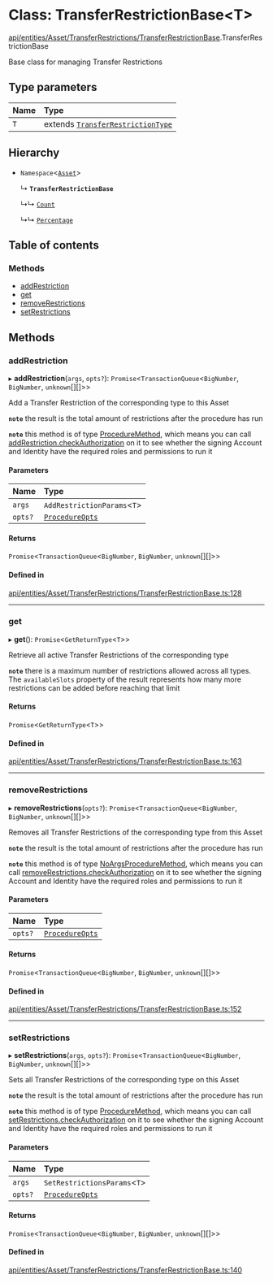 # Class: TransferRestrictionBase<T\>

[api/entities/Asset/TransferRestrictions/TransferRestrictionBase](../wiki/api.entities.Asset.TransferRestrictions.TransferRestrictionBase).TransferRestrictionBase

Base class for managing Transfer Restrictions

## Type parameters

| Name | Type |
| :------ | :------ |
| `T` | extends [`TransferRestrictionType`](../wiki/types.TransferRestrictionType) |

## Hierarchy

- `Namespace`<[`Asset`](../wiki/api.entities.Asset.Asset)\>

  ↳ **`TransferRestrictionBase`**

  ↳↳ [`Count`](../wiki/api.entities.Asset.TransferRestrictions.Count.Count)

  ↳↳ [`Percentage`](../wiki/api.entities.Asset.TransferRestrictions.Percentage.Percentage)

## Table of contents

### Methods

- [addRestriction](../wiki/api.entities.Asset.TransferRestrictions.TransferRestrictionBase.TransferRestrictionBase#addrestriction)
- [get](../wiki/api.entities.Asset.TransferRestrictions.TransferRestrictionBase.TransferRestrictionBase#get)
- [removeRestrictions](../wiki/api.entities.Asset.TransferRestrictions.TransferRestrictionBase.TransferRestrictionBase#removerestrictions)
- [setRestrictions](../wiki/api.entities.Asset.TransferRestrictions.TransferRestrictionBase.TransferRestrictionBase#setrestrictions)

## Methods

### addRestriction

▸ **addRestriction**(`args`, `opts?`): `Promise`<`TransactionQueue`<`BigNumber`, `BigNumber`, `unknown`[][]\>\>

Add a Transfer Restriction of the corresponding type to this Asset

**`note`** the result is the total amount of restrictions after the procedure has run

**`note`** this method is of type [ProcedureMethod](../wiki/types.ProcedureMethod), which means you can call [addRestriction.checkAuthorization](../wiki/types.ProcedureMethod#checkauthorization)
  on it to see whether the signing Account and Identity have the required roles and permissions to run it

#### Parameters

| Name | Type |
| :------ | :------ |
| `args` | `AddRestrictionParams`<`T`\> |
| `opts?` | [`ProcedureOpts`](../wiki/types.ProcedureOpts) |

#### Returns

`Promise`<`TransactionQueue`<`BigNumber`, `BigNumber`, `unknown`[][]\>\>

#### Defined in

[api/entities/Asset/TransferRestrictions/TransferRestrictionBase.ts:128](https://github.com/PolymathNetwork/polymesh-sdk/blob/31dfa0dc/src/api/entities/Asset/TransferRestrictions/TransferRestrictionBase.ts#L128)

___

### get

▸ **get**(): `Promise`<`GetReturnType`<`T`\>\>

Retrieve all active Transfer Restrictions of the corresponding type

**`note`** there is a maximum number of restrictions allowed across all types.
  The `availableSlots` property of the result represents how many more restrictions can be added
  before reaching that limit

#### Returns

`Promise`<`GetReturnType`<`T`\>\>

#### Defined in

[api/entities/Asset/TransferRestrictions/TransferRestrictionBase.ts:163](https://github.com/PolymathNetwork/polymesh-sdk/blob/31dfa0dc/src/api/entities/Asset/TransferRestrictions/TransferRestrictionBase.ts#L163)

___

### removeRestrictions

▸ **removeRestrictions**(`opts?`): `Promise`<`TransactionQueue`<`BigNumber`, `BigNumber`, `unknown`[][]\>\>

Removes all Transfer Restrictions of the corresponding type from this Asset

**`note`** the result is the total amount of restrictions after the procedure has run

**`note`** this method is of type [NoArgsProcedureMethod](../wiki/types.NoArgsProcedureMethod), which means you can call [removeRestrictions.checkAuthorization](../wiki/types.NoArgsProcedureMethod#checkauthorization)
  on it to see whether the signing Account and Identity have the required roles and permissions to run it

#### Parameters

| Name | Type |
| :------ | :------ |
| `opts?` | [`ProcedureOpts`](../wiki/types.ProcedureOpts) |

#### Returns

`Promise`<`TransactionQueue`<`BigNumber`, `BigNumber`, `unknown`[][]\>\>

#### Defined in

[api/entities/Asset/TransferRestrictions/TransferRestrictionBase.ts:152](https://github.com/PolymathNetwork/polymesh-sdk/blob/31dfa0dc/src/api/entities/Asset/TransferRestrictions/TransferRestrictionBase.ts#L152)

___

### setRestrictions

▸ **setRestrictions**(`args`, `opts?`): `Promise`<`TransactionQueue`<`BigNumber`, `BigNumber`, `unknown`[][]\>\>

Sets all Transfer Restrictions of the corresponding type on this Asset

**`note`** the result is the total amount of restrictions after the procedure has run

**`note`** this method is of type [ProcedureMethod](../wiki/types.ProcedureMethod), which means you can call [setRestrictions.checkAuthorization](../wiki/types.ProcedureMethod#checkauthorization)
  on it to see whether the signing Account and Identity have the required roles and permissions to run it

#### Parameters

| Name | Type |
| :------ | :------ |
| `args` | `SetRestrictionsParams`<`T`\> |
| `opts?` | [`ProcedureOpts`](../wiki/types.ProcedureOpts) |

#### Returns

`Promise`<`TransactionQueue`<`BigNumber`, `BigNumber`, `unknown`[][]\>\>

#### Defined in

[api/entities/Asset/TransferRestrictions/TransferRestrictionBase.ts:140](https://github.com/PolymathNetwork/polymesh-sdk/blob/31dfa0dc/src/api/entities/Asset/TransferRestrictions/TransferRestrictionBase.ts#L140)

